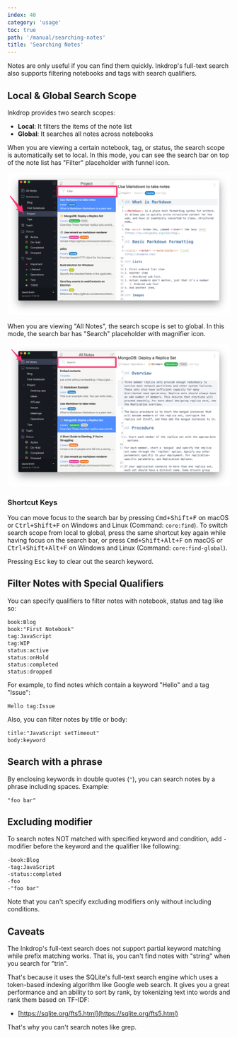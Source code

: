 ```yaml
---
index: 40
category: 'usage'
toc: true
path: '/manual/searching-notes'
title: 'Searching Notes'
---
```


Notes are only useful if you can find them quickly. Inkdrop's full-text search also supports filtering notebooks and tags with search qualifiers.

## Local & Global Search Scope

Inkdrop provides two search scopes:

- **Local**: It filters the items of the note list
- **Global**: It searches all notes across notebooks

When you are viewing a certain notebook, tag, or status, the search scope is automatically set to local.
In this mode, you can see the search bar on top of the note list has "Filter" placeholder with funnel icon.

![Local search scope](./searching-notes_search-bar-local.png)

When you are viewing "All Notes", the search scope is set to global.
In this mode, the search bar has "Search" placeholder with magnifier icon.

![Global search scope](./searching-notes_search-bar-global.png)

### Shortcut Keys

You can move focus to the search bar by pressing <kbd>Cmd+Shift+F</kbd> on macOS or <kbd>Ctrl+Shift+F</kbd> on Windows and Linux (Command: `core:find`).
To switch search scope from local to global, press the same shortcut key again while having focus on the search bar, or press <kbd>Cmd+Shift+Alt+F</kbd> on macOS or <kbd>Ctrl+Shift+Alt+F</kbd> on Windows and Linux (Command: `core:find-global`).

Pressing <kbd>Esc</kbd> key to clear out the search keyword.

## Filter Notes with Special Qualifiers

You can specify qualifiers to filter notes with notebook, status and tag like so:

```
book:Blog
book:"First Notebook"
tag:JavaScript
tag:WIP
status:active
status:onHold
status:completed
status:dropped
```

For example, to find notes which contain a keyword "Hello" and a tag "Issue":

```
Hello tag:Issue
```

Also, you can filter notes by title or body:

```
title:"JavaScript setTimeout"
body:keyword
```

## Search with a phrase

By enclosing keywords in double quotes (`"`), you can search notes by a phrase including spaces.
Example:

```
"foo bar"
```

## Excluding modifier

To search notes NOT matched with specified keyword and condition, add `-` modifier before the keyword and the qualifier like following:

```
-book:Blog
-tag:JavaScript
-status:completed
-foo
-"foo bar"
```

Note that you can't specify excluding modifiers only without including conditions.

## Caveats

The Inkdrop's full-text search does not support partial keyword matching while prefix matching works.
That is, you can't find notes with "string" when you search for "trin".

That's because it uses the SQLite's full-text search engine which uses a token-based indexing algorithm like Google web search.
It gives you a great performance and an ability to sort by rank, by tokenizing text into words and rank them based on TF-IDF:

- [https://sqlite.org/fts5.html](https://sqlite.org/fts5.html)

That's why you can't search notes like grep.

